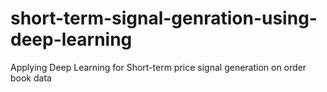 # short-term-signal-genration-using-deep-learning
Applying Deep Learning for Short-term price signal generation on order book data
